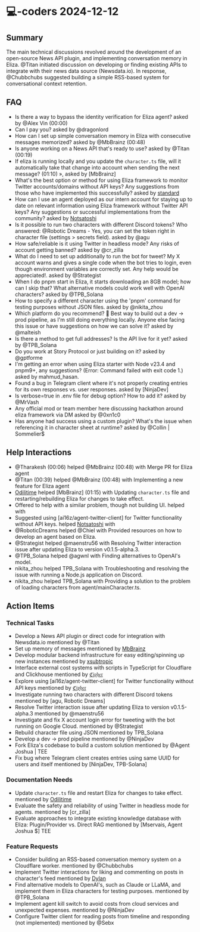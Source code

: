 # 💻-coders 2024-12-12

## Summary
The main technical discussions revolved around the development of an open-source News API plugin, and implementing conversation memory in Eliza. @Titan initiated discussion on developing or finding existing APIs to integrate with their news data source (Newsdata.io). In response, @Chubbchubs suggested building a simple RSS-based system for conversational context retention.

## FAQ
- Is there a way to bypass the identity verification for Eliza agent? asked by @Alex Vin (00:00)
- Can I pay you? asked by @dragonlord
- How can I set up simple conversation memory in Eliza with consecutive messages memorized? asked by @MbBrainz (00:48)
- Is anyone working on a News API that's ready to use? asked by @Titan (00:19)
- If eliza is running locally and you update the `character.ts` file, will it automatically take that change into account when sending the next message? (01:10) »,   asked by [MbBrainz]
- What's the best option or method for using Eliza framework to monitor Twitter accounts/domains without API keys? Any suggestions from those who have implemented this successfully? asked by [standard](01:34)
- How can I use an agent deployed as our intern account for staying up to date on relevant information using Eliza framework without Twitter API keys? Any suggestions or successful implementations from the community? asked by [Notsatoshi](02:13)
- Is it possible to run two characters with different Discord tokens? Who answered: @Robotic Dreams - Yes, you can set the token right in character file (settings > secrets field). asked by @agu
- How safe/reliable is it using Twitter in headless mode? Any risks of account getting banned? asked by @cr_zilla
- What do I need to set up additionally to run the bot for tweet? My X account warns and gives a single code when the bot tries to login, even though environment variables are correctly set. Any help would be appreciated!. asked by @Strategist
- When I do pnpm start in Eliza, it starts downloading an 8GB model; how can I skip that? What alternative models could work well with OpenAI characters? asked by @TPB_Solana
- How to specify a different character using the 'pnpm' command for testing purposes without JSON files. asked by @nikita_zhou
- Which platform do you recommend?  🤔
Best way to build out a dev -> prod pipeline, as I'm still doing everything locally.
Anyone else facing this issue or have suggestions on how we can solve it? asked by @malteish
- Is there a method to get full addresses? Is the API live for it yet? asked by @TPB_Solana
- Do you work at Story Protocol or just building on it? asked by @gptforme
- I'm getting an error when using Eliza starter with Node v23.4 and pnpm9+, any suggestions? (Error: Command failed with exit code 1.) asked by mahmud_hasan.
- Found a bug in Telegram client where it's not properly creating entries for its own responses vs. user responses. asked by [NinjaDev]
- Is verbose=true in .env file for debug option? How to add it? asked by @MrVash
- Any official mod or team member here discussing hackathon around eliza framework via DM asked by @0xn1c0
- Has anyone had success using a custom plugin? What's the issue when referencing it in character sheet at runtime? asked by @Collin | Sommelier$

## Help Interactions
- @Tharakesh (00:06) helped @MbBrainz (00:48) with Merge PR for Eliza agent
- @Titan (00:39) helped @MbBrainz (00:48) with Implementing a new feature for Eliza agent
- [Odilitime](1:18) helped [MbBrainz] (01:15) with Updating `character.ts` file and restarting/rebuilding Eliza for changes to take effect.
- Offered to help with a similar problem, though not building UI. helped  with 
- Suggested using [ai16z/agent-twitter-client] for Twitter functionality without API keys. helped [Notsatoshi](02:35) with 
- @RoboticDreams helped @Chiel with Provided resources on how to develop an agent based on Eliza.
- @Strategist helped @maenstru56 with Resolving Twitter interaction issue after updating Eliza to version v0.1.5-alpha.3.
- @TPB_Solana helped @agwnl with Finding alternatives to OpenAI's model.
- nikita_zhou helped TPB_Solana with Troubleshooting and resolving the issue with running a Node.js application on Discord.
- nikita_zhou helped TPB_Solana with Providing a solution to the problem of loading characters from agent/mainCharacter.ts.

## Action Items

### Technical Tasks
- Develop a News API plugin or direct code for integration with Newsdata.io mentioned by @Titan
- Set up memory of messages mentioned by [MbBrainz](0:51)
- Develop modular backend infrastructure for easy editing/spinning up new instances mentioned by [xsubtropic](01:22)
- Interface external cost systems with scripts in TypeScript for Cloudflare and Clickhouse mentioned by [ℭ𝔦𝔭𝔥𝔢𝔯](01:25)
- Explore using [ai16z/agent-twitter-client] for Twitter functionality without API keys mentioned by [ℭ𝔦𝔭𝔥𝔢𝔯](01:41)
- Investigate running two characters with different Discord tokens mentioned by [agu, Robotic Dreams]
- Resolve Twitter interaction issue after updating Eliza to version v0.1.5-alpha.3 mentioned by @maenstru56
- Investigate and fix X account login error for tweeting with the bot running on Google Cloud. mentioned by @Strategist
- Rebuild character file using JSON mentioned by TPB_Solana
- Develop a dev -> prod pipeline mentioned by @NinjaDev
- Fork Eliza's codebase to build a custom solution mentioned by @Agent Joshua | TEE
- Fix bug where Telegram client creates entries using same UUID for users and itself mentioned by [NinjaDev, TPB-Solana]

### Documentation Needs
- Update `character.ts` file and restart Eliza for changes to take effect. mentioned by [Odilitime](1:18)
- Evaluate the safety and reliability of using Twitter in headless mode for agents. mentioned by [cr_zilla]
- Evaluate approaches to integrate existing knowledge database with Eliza: Plugin/Provider vs. Direct RAG mentioned by [Mservais, Agent Joshua $] TEE

### Feature Requests
- Consider building an RSS-based conversation memory system on a Cloudflare worker. mentioned by @Chubbchubs
- Implement Twitter interactions for liking and commenting on posts in character's feed mentioned by [Dylan](02:25)
- Find alternative models to OpenAI's, such as Claude or LLaMA, and implement them in Eliza characters for testing purposes.  mentioned by @TPB_Solana
- Implement agent kill switch to avoid costs from cloud services and unexpected expenses. mentioned by @NinjaDev
- Configure Twitter client for reading posts from timeline and responding (not implemented) mentioned by @Sebx